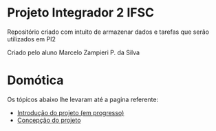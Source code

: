 # Projeto Integrador 2 IFSC
Repositório criado com intuito de armazenar dados e tarefas que serão utilizados em PI2

Criado pelo aluno Marcelo Zampieri P. da Silva

# Domótica

Os tópicos abaixo lhe levaram até a pagina referente:

* [Introdução do projeto (em progresso)](https://github.com/MarceloZam/Projeto-Integrador-2-IFSC/blob/main/Texto%20dom%C3%B3tica/README.md)
* [Concepção do projeto](https://github.com/MarceloZam/Projeto-Integrador-2-IFSC/blob/main/concepcao.md)
